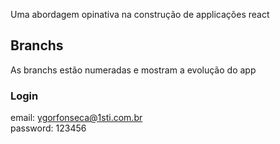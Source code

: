 Uma abordagem opinativa na construção de applicações react

## Branchs

As branchs estão numeradas e mostram a evolução do app

### Login

email: ygorfonseca@1sti.com.br  
password: 123456
